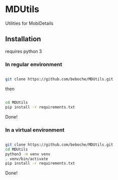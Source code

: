 # MDUtils
Utilities for MobiDetails


## Installation


requires python 3

### In regular environment

```bash

git clone https://github.com/beboche/MDUtils.git

```

then

```bash

cd MDUtils
pip install -r requirements.txt

```
Done!

### In a virtual environment


```bash

git clone https://github.com/beboche/MDUtils.git
cd MDUtils
python3 -m venv venv
. venv/bin/activate
pip install -r requirements.txt

```
Done!
